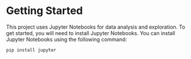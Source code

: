 # Getting Started

This project uses Jupyter Notebooks for data analysis and exploration. To get started, you will need to install Jupyter Notebooks. You can install Jupyter Notebooks using the following command:

```bash
pip install jupyter
```
